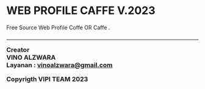# WEB PROFILE CAFFE V.2023

Free Source Web Profile Coffe OR Caffe .<H3>



---

Creator  
**VINO ALZWARA** <br>
Layanan : vinoalzwara@gmail.com


[flutter]: [https://cdn.pixabay.com/photo/2017/08/05/11/16/logo-2582748_640.png](https://img.freepik.com/premium-vector/html-5-minimal-flat-logo-design_582637-694.jpg?w=2000)
[web flutter]: https://flutter.dev

Copyrigth VIPI TEAM 2023
